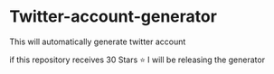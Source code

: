 # Twitter-account-generator
This will automatically generate twitter account 

if this repository receives 30 Stars ⭐️ I will be releasing the generator

